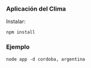 ### Aplicación del Clima

Instalar:

```npm install```

### Ejemplo

```
node app -d cordoba, argentina
```